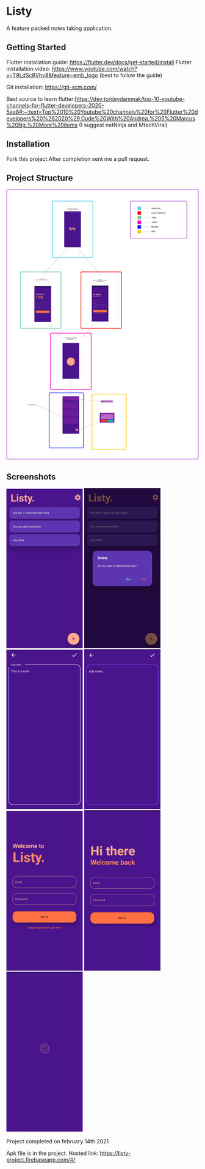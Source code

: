# Listy

A feature packed notes taking application.

## Getting Started

Flutter installation guide: https://flutter.dev/docs/get-started/install
Flutter installation video: https://www.youtube.com/watch?v=T9LdScRVhv8&feature=emb_logo
(best to follow the guide)

Git installation: https://git-scm.com/

Best source to learn flutter:https://dev.to/devdammak/top-10-youtube-channels-for-flutter-developers-2020-5ea8#:~:text=Top%2010%20Youtube%20channels%20for%20Flutter%20developers%20%282020%29,Code%20With%20Andrea.%205%20Marcus%20Ng.%20More%20items
(I suggest netNinja and MtechViral)

## Installation

Fork this project.After completion sent me a pull request.

## Project Structure

![](assets/ListyListy_5.png)

## Screenshots

<p float="left">
  <img src="assets/Screenshot_20210214_104836.jpg" width="200" />
  <img src="assets/Screenshot_20210214_104850.jpg" width="200" />
  <img src="assets/Screenshot_20210214_104906.jpg" width="200" />
  <img src="assets/Screenshot_20210214_104926.jpg" width="200" />
  <img src="assets/Screenshot_20210214_104935.jpg" width="200" />
  <img src="assets/Screenshot_20210214_104943.jpg" width="200" />
  <img src="assets/Screenshot_20210214_105000.jpg" width="200" />
</p>



Project completed on february 14th 2021

Apk file is in the project.
Hosted link: https://listy-project.firebaseapp.com/#/
